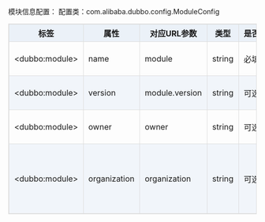 <style>
table {
  width: 100%;
  max-width: 65em;
  border: 1px solid #dedede;
  margin: 15px auto;
  border-collapse: collapse;
  empty-cells: show;
}
table th,
table td {
  height: 35px;
  border: 1px solid #dedede;
  padding: 0 10px;
}
table th {
  font-weight: bold;
  text-align: center !important;
  background: rgba(158,188,226,0.2);
  white-space: nowrap;
}
table tbody tr:nth-child(2n) {
  background: rgba(158,188,226,0.12);
}
table td:nth-child(1) {
  white-space: nowrap;
}
table tr:hover {
  background: #efefef;
}
.table-area {
  overflow: auto;
}
</style>

<script type="text/javascript">
[].slice.call(document.querySelectorAll('table')).forEach(function(el){
    var wrapper = document.createElement('div');
    wrapper.className = 'table-area';
    el.parentNode.insertBefore(wrapper, el);
    el.parentNode.removeChild(el);
    wrapper.appendChild(el);
})
</script>

模块信息配置：
配置类：com.alibaba.dubbo.config.ModuleConfig

|标签 | 属性 | 对应URL参数 | 类型 | 是否必填 | 缺省值 | 作用 | 描述 | 兼容性|
| -------- |---------|---------|---------|---------|---------|---------|---------|---------|
|&lt;dubbo:module&gt; | name | module | string | 必填 |   | 服务治理 | 当前模块名称，用于注册中心计算模块间依赖关系 | 2.2.0以上版本|
|&lt;dubbo:module&gt; | version | module.version | string | 可选 |   | 服务治理 | 当前模块的版本 | 2.2.0以上版本|
|&lt;dubbo:module&gt; | owner | owner | string | 可选 |   | 服务治理 | 模块负责人，用于服务治理，请填写负责人公司邮箱前缀 | 2.2.0以上版本|
|&lt;dubbo:module&gt; | organization | organization | string | 可选 |   | 服务治理 | 组织名称(BU或部门)，用于注册中心区分服务来源，此配置项建议不要使用autoconfig，直接写死在配置中，比如china,intl,itu,crm,asc,dw,aliexpress等 | 2.2.0以上版本|